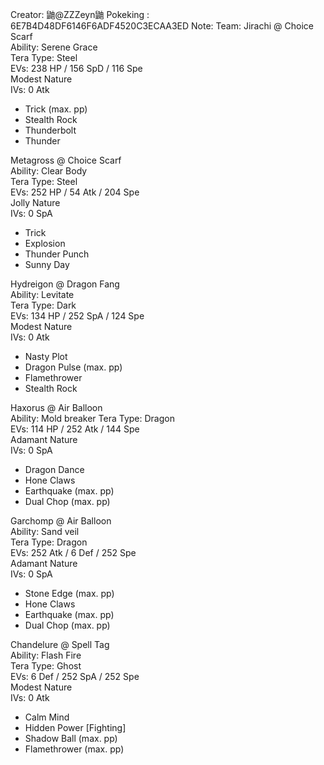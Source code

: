 Creator: 鼬@ZZZeyn鼬
Pokeking : 6E7B4D48DF6146F6ADF4520C3ECAA3ED
Note:
Team:
Jirachi @ Choice Scarf  
Ability: Serene Grace  
Tera Type: Steel  
EVs: 238 HP / 156 SpD / 116 Spe  
Modest Nature  
IVs: 0 Atk  
- Trick  (max. pp)
- Stealth Rock  
- Thunderbolt  
- Thunder

Metagross @ Choice Scarf  
Ability: Clear Body  
Tera Type: Steel  
EVs: 252 HP / 54 Atk / 204 Spe  
Jolly Nature  
IVs: 0 SpA  
- Trick  
- Explosion  
- Thunder Punch  
- Sunny Day

Hydreigon @ Dragon Fang  
Ability: Levitate  
Tera Type: Dark  
EVs: 134 HP / 252 SpA / 124 Spe  
Modest Nature  
IVs: 0 Atk  
- Nasty Plot  
- Dragon Pulse  (max. pp)
- Flamethrower  
- Stealth Rock

Haxorus @ Air Balloon  
Ability: Mold breaker
Tera Type: Dragon  
EVs: 114 HP / 252 Atk / 144 Spe  
Adamant Nature  
IVs: 0 SpA  
- Dragon Dance  
- Hone Claws  
- Earthquake  (max. pp)
- Dual Chop (max. pp)

Garchomp @ Air Balloon  
Ability: Sand veil  
Tera Type: Dragon  
EVs: 252 Atk / 6 Def / 252 Spe  
Adamant Nature  
IVs: 0 SpA  
- Stone Edge (max. pp) 
- Hone Claws  
- Earthquake  (max. pp)
- Dual Chop  (max. pp)

Chandelure @ Spell Tag  
Ability: Flash Fire  
Tera Type: Ghost  
EVs: 6 Def / 252 SpA / 252 Spe  
Modest Nature  
IVs: 0 Atk  
- Calm Mind  
- Hidden Power [Fighting]  
- Shadow Ball  (max. pp)
- Flamethrower (max. pp)
